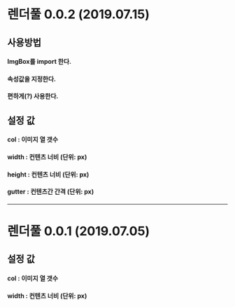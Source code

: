 # 렌더풀 0.0.2 (2019.07.15)

## 사용방법 
#### ImgBox를 import 한다.
#### 속성값을 지정한다.
#### 편하게(?) 사용한다.

## 설정 값
#### col : 이미지 열 갯수
#### width : 컨텐츠 너비 (단위: px)
#### height : 컨텐츠 너비 (단위: px)
#### gutter : 컨텐츠간 간격 (단위: px) 

***

# 렌더풀 0.0.1 (2019.07.05)

## 설정 값
#### col : 이미지 열 갯수
#### width : 컨텐츠 너비 (단위: px)